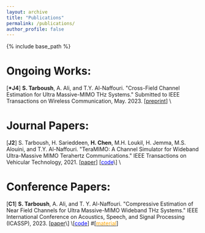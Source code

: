 ```yaml
---
layout: archive
title: "Publications"
permalink: /publications/
author_profile: false
---
```


{% include base_path %}


Ongoing Works:
======
[**\*J4**] **S. Tarboush**, A. Ali, and T.Y. Al-Naffouri. "Cross-Field Channel Estimation for Ultra Massive-MIMO THz Systems." Submitted to IEEE Transactions on Wireless Communication, May. 2023.
\[[preprint](https://arxiv.org/pdf/2305.13757v2.pdf)\]
\

Journal Papers:
======
[**J2**] S. Tarboush, H. Sarieddeen, **H. Chen**, M.H. Loukil, H. Jemma, M.S. Alouini, and T.Y. Al-Naffouri. "TeraMIMO: A Channel Simulator for Wideband Ultra-Massive MIMO Terahertz Communications." IEEE Transactions on Vehicular Technology, 2021. 
\[[paper](https://ieeexplore.ieee.org/stamp/stamp.jsp?arnumber=9591285)\]
\[[<span style="color:blue">code</span>]([https://github.com/hasarieddeen/TeraMIMO](https://github.com/SimonTarboush/TeraMIMO))\]
\

Conference Papers:
======
[**C1**] **S. Tarboush**, A. Ali, and T. Y. Al-Naffouri. "Compressive Estimation of Near Field Channels for Ultra Massive-MIMO Wideband THz Systems." IEEE International Conference on Acoustics, Speech, and Signal Processing (ICASSP), 2023.
\[[paper]([https://ieeexplore.ieee.org/stamp/stamp.jsp?arnumber=8081160](https://ieeexplore.ieee.org/abstract/document/10096832))\]
\[[<span style="color:blue">code</span>](https://github.com/SimonTarboush/Compressive-Estimation-of-Near-Field-Channels-for-Ultra-Massive-Mimo-Wideband-THz-Systems)\]
#\[[<span style="color:orange">material</span>](https://github.com/chenhui07c8/Air-writing/blob/master/Related%20Materials/2017%20Eusipco%20oral%20ppt.pdf)\]

